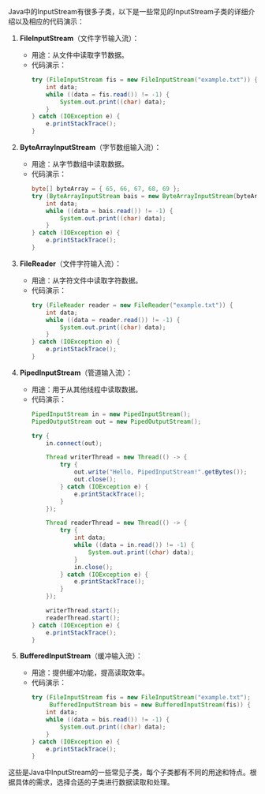 Java中的InputStream有很多子类，以下是一些常见的InputStream子类的详细介绍以及相应的代码演示：

1. **FileInputStream**（文件字节输入流）：
   - 用途：从文件中读取字节数据。
   - 代码演示：
     ```java
     try (FileInputStream fis = new FileInputStream("example.txt")) {
         int data;
         while ((data = fis.read()) != -1) {
             System.out.print((char) data);
         }
     } catch (IOException e) {
         e.printStackTrace();
     }
     ```

2. **ByteArrayInputStream**（字节数组输入流）：
   - 用途：从字节数组中读取数据。
   - 代码演示：
     ```java
     byte[] byteArray = { 65, 66, 67, 68, 69 };
     try (ByteArrayInputStream bais = new ByteArrayInputStream(byteArray)) {
         int data;
         while ((data = bais.read()) != -1) {
             System.out.print((char) data);
         }
     } catch (IOException e) {
         e.printStackTrace();
     }
     ```

3. **FileReader**（文件字符输入流）：
   - 用途：从字符文件中读取字符数据。
   - 代码演示：
     ```java
     try (FileReader reader = new FileReader("example.txt")) {
         int data;
         while ((data = reader.read()) != -1) {
             System.out.print((char) data);
         }
     } catch (IOException e) {
         e.printStackTrace();
     }
     ```

4. **PipedInputStream**（管道输入流）：
   - 用途：用于从其他线程中读取数据。
   - 代码演示：
     ```java
     PipedInputStream in = new PipedInputStream();
     PipedOutputStream out = new PipedOutputStream();

     try {
         in.connect(out);

         Thread writerThread = new Thread(() -> {
             try {
                 out.write("Hello, PipedInputStream!".getBytes());
                 out.close();
             } catch (IOException e) {
                 e.printStackTrace();
             }
         });

         Thread readerThread = new Thread(() -> {
             try {
                 int data;
                 while ((data = in.read()) != -1) {
                     System.out.print((char) data);
                 }
                 in.close();
             } catch (IOException e) {
                 e.printStackTrace();
             }
         });

         writerThread.start();
         readerThread.start();
     } catch (IOException e) {
         e.printStackTrace();
     }
     ```

5. **BufferedInputStream**（缓冲输入流）：
   - 用途：提供缓冲功能，提高读取效率。
   - 代码演示：
     ```java
     try (FileInputStream fis = new FileInputStream("example.txt");
          BufferedInputStream bis = new BufferedInputStream(fis)) {
         int data;
         while ((data = bis.read()) != -1) {
             System.out.print((char) data);
         }
     } catch (IOException e) {
         e.printStackTrace();
     }
     ```

这些是Java中InputStream的一些常见子类，每个子类都有不同的用途和特点。根据具体的需求，选择合适的子类进行数据读取和处理。